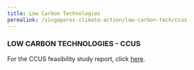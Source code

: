 ```yaml
---
title: Low Carbon Technologies
permalink: /singapores-climate-action/low-carbon-tech/ccus
---
```


### LOW CARBON TECHNOLOGIES - CCUS

For the CCUS feasibility study report, click [<a href="/docs/default-source/ccus-study-report.pdf" target="_blank">here</a>](/docs/default-source/ccus-study-report.pdf).


